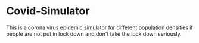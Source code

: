 # Covid-Simulator
This is a corona virus epidemic simulator for different population densities if people are not put in lock down and don't take the lock down seriously.
